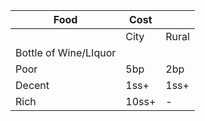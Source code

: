 | Food                  | Cost  |       |
| --------------------- | ----- | ----- |
|                       | City  | Rural |
| Bottle of Wine/LIquor |       |       |
| Poor                  | 5bp   | 2bp   |
| Decent                | 1ss+  | 1ss+  |
| Rich                  | 10ss+ | -     |
